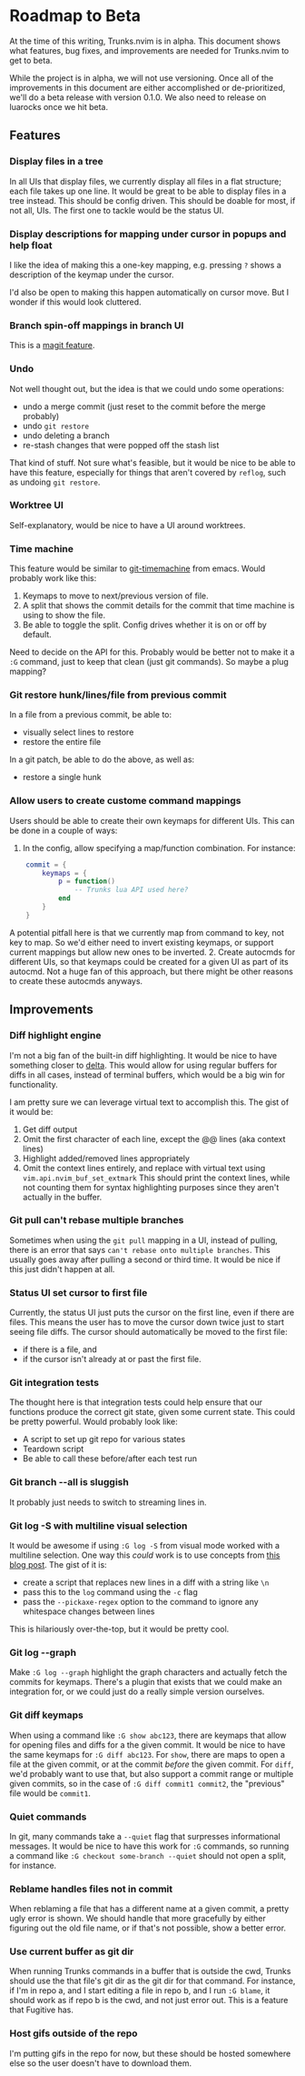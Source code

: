# Roadmap to Beta
At the time of this writing, Trunks.nvim is in alpha. This document shows what features, bug fixes, and improvements are needed for Trunks.nvim to get to beta.

While the project is in alpha, we will not use versioning. Once all of the improvements in this document are either accomplished or de-prioritized, we'll do a beta release with version 0.1.0. We also need to release on luarocks once we hit beta.

## Features

### Display files in a tree
In all UIs that display files, we currently display all files in a flat structure; each file takes up one line. It would be great to be able to display files in a tree instead. This should be config driven. This should be doable for most, if not all, UIs. The first one to tackle would be the status UI.

### Display descriptions for mapping under cursor in popups and help float
I like the idea of making this a one-key mapping, e.g. pressing `?` shows a description of the keymap under the cursor.

I'd also be open to making this happen automatically on cursor move. But I wonder if this would look cluttered.

### Branch spin-off mappings in branch UI
This is a [magit feature](https://magit.vc/manual/magit/Branch-Commands.html#index-b-s).

### Undo
Not well thought out, but the idea is that we could undo some operations:
* undo a merge commit (just reset to the commit before the merge probably)
* undo `git restore`
* undo deleting a branch
* re-stash changes that were popped off the stash list

That kind of stuff. Not sure what's feasible, but it would be nice to be able to have this feature, especially for things that aren't covered by `reflog`, such as undoing `git restore`.

### Worktree UI
Self-explanatory, would be nice to have a UI around worktrees.

### Time machine
This feature would be similar to [git-timemachine](https://github.com/emacsmirror/git-timemachine) from emacs. Would probably work like this:
1. Keymaps to move to next/previous version of file.
1. A split that shows the commit details for the commit that time machine is using to show the file.
1. Be able to toggle the split. Config drives whether it is on or off by default.

Need to decide on the API for this. Probably would be better not to make it a `:G` command, just to keep that clean (just git commands).
So maybe a plug mapping?

### Git restore hunk/lines/file from previous commit
In a file from a previous commit, be able to:
* visually select lines to restore
* restore the entire file

In a git patch, be able to do the above, as well as:
* restore a single hunk

### Allow users to create custome command mappings
Users should be able to create their own keymaps for different UIs. This can be done in a couple of ways:
1. In the config, allow specifying a map/function combination. For instance:
```lua
    commit = {
        keymaps = {
            p = function()
                -- Trunks lua API used here?
            end
        }
    }
```
A potential pitfall here is that we currently map from command to key, not key to map. So we'd either need to invert existing keymaps, or support current mappings but allow new ones to be inverted.
2. Create autocmds for different UIs, so that keymaps could be created for a given UI as part of its autocmd. Not a huge fan of this approach, but there might be other reasons to create these autocmds anyways.

## Improvements

### Diff highlight engine
I'm not a big fan of the built-in diff highlighting. It would be nice to have something closer to [delta](https://github.com/dandavison/delta). This would allow for using regular buffers for diffs in all cases, instead of terminal buffers, which would be a big win for functionality.

I am pretty sure we can leverage virtual text to accomplish this. The gist of it would be:
1. Get diff output
1. Omit the first character of each line, except the @@ lines (aka context lines)
1. Highlight added/removed lines appropriately
1. Omit the context lines entirely, and replace with virtual text using `vim.api.nvim_buf_set_extmark`
This should print the context lines, while not counting them for syntax highlighting purposes since they aren't actually in the buffer.

### Git pull can't rebase multiple branches
Sometimes when using the `git pull` mapping in a UI, instead of pulling, there is an error that says `can't rebase onto multiple branches`. This usually goes away after pulling a second or third time. It would be nice if this just didn't happen at all.

### Status UI set cursor to first file
Currently, the status UI just puts the cursor on the first line, even if there are files. This means the user has to move the cursor down twice just to start seeing file diffs. The cursor should automatically be moved to the first file:
* if there is a file, and
* if the cursor isn't already at or past the first file.

### Git integration tests
The thought here is that integration tests could help ensure that our functions produce the correct git state, given some current state. This could be pretty powerful. Would probably look like:
* A script to set up git repo for various states
* Teardown script
* Be able to call these before/after each test run

### Git branch --all is sluggish
It probably just needs to switch to streaming lines in.

### Git log -S with multiline visual selection
It would be awesome if using `:G log -S` from visual mode worked with a multiline selection. One way this _could_ work is to use concepts from [this blog post](https://hoelz.ro/blog/applying-gits-pickaxe-option-across-multiple-lines-of-yaml-using-textconv). The gist of it is:
* create a script that replaces new lines in a diff with a string like `\n`
* pass this to the `log` command using the `-c` flag
* pass the `--pickaxe-regex` option to the command to ignore any whitespace changes between lines

This is hilariously over-the-top, but it would be pretty cool.

### Git log --graph
Make `:G log --graph` highlight the graph characters and actually fetch the commits for keymaps. There's a plugin that exists that we could make an integration for, or we could just do a really simple version ourselves.

### Git diff keymaps
When using a command like `:G show abc123`, there are keymaps that allow for opening files and diffs for a the given commit. It would be nice to have the same keymaps for `:G diff abc123`. For `show`, there are maps to open a file at the given commit, or at the commit _before_ the given commit. For `diff`, we'd probably want to use that, but also support a commit range or multiple given commits, so in the case of `:G diff commit1 commit2`, the "previous" file would be `commit1`.

### Quiet commands
In git, many commands take a `--quiet` flag that surpresses informational messages. It would be nice to have this work for `:G` commands, so running a command like `:G checkout some-branch --quiet` should not open a split, for instance.

### Reblame handles files not in commit
When reblaming a file that has a different name at a given commit, a pretty ugly error is shown. We should handle that more gracefully by either figuring out the old file name, or if that's not possible, show a better error.

### Use current buffer as git dir
When running Trunks commands in a buffer that is outside the cwd, Trunks should use the that file's git dir as the git dir for that command. For instance, if I'm in repo a, and I start editing a file in repo b, and I run `:G blame`, it should work as if repo b is the cwd, and not just error out. This is a feature that Fugitive has.

### Host gifs outside of the repo
I'm putting gifs in the repo for now, but these should be hosted somewhere else so the user doesn't have to download them.
